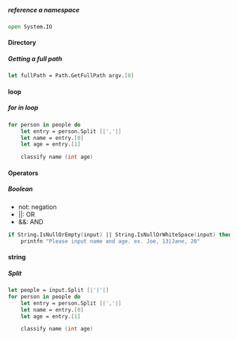 ##### reference a namespace
```fsharp
open System.IO
```


#### Directory

##### Getting a full path
```fsharp
let fullPath = Path.GetFullPath argv.[0]
```

#### loop
##### for in loop

```fsharp
for person in people do
    let entry = person.Split [|','|]
    let name = entry.[0]
    let age = entry.[1]

    classify name (int age)
```

#### Operators
##### Boolean
* not: negation
* ||: OR
* &&: AND

```fsharp
if String.IsNullOrEmpty(input) || String.IsNullOrWhiteSpace(input) then
    printfn "Please input name and age. ex. Joe, 13|Jane, 20"
```

#### string
##### Split

```fsharp
let people = input.Split [|'|'|]
for person in people do
    let entry = person.Split [|','|]
    let name = entry.[0]
    let age = entry.[1]

    classify name (int age)
```

